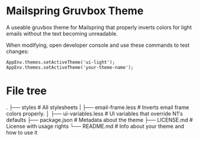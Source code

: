 # Mailspring Gruvbox Theme

A useable gruvbox theme for Mailspring that properly inverts colors for light emails without the text becoming unreadable.


When modifying, open developer console and use these commands to test changes:

   ```
   AppEnv.themes.setActiveTheme('ui-light');
   AppEnv.themes.setActiveTheme('your-theme-name');
   ```
# File tree


.
├── styles                 # All stylesheets
|   ├── email-frame.less   # Inverts email frame colors properly.
│   ├── ui-variables.less  # UI variables that override N1's defaults
├── package.json           # Metadata about the theme
├── LICENSE.md             # License with usage rights
└── README.md              # Info about your theme and how to use it
```
